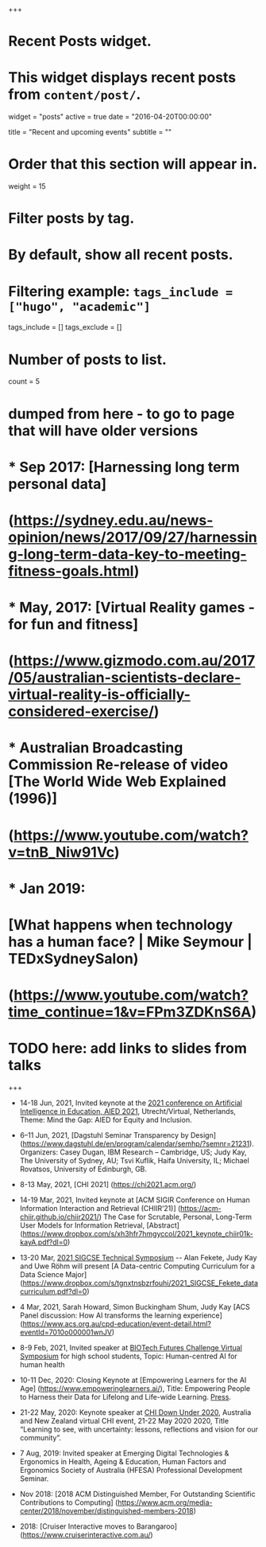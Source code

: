 +++
# Recent Posts widget.
# This widget displays recent posts from `content/post/`.
widget = "posts"
active = true
date = "2016-04-20T00:00:00"

title = "Recent and upcoming events"
subtitle = ""

# Order that this section will appear in.
weight = 15

# Filter posts by tag.
#  By default, show all recent posts.
#  Filtering example: `tags_include = ["hugo", "academic"]`
tags_include = []
tags_exclude = []

# Number of posts to list.
count = 5

# dumped from here - to go to page that will have older versions
#  * Sep 2017: [Harnessing long term personal data] 
#  (https://sydney.edu.au/news-opinion/news/2017/09/27/harnessing-long-term-data-key-to-meeting-fitness-goals.html)
#  
#  * May, 2017: [Virtual Reality games - for fun and fitness]
#  (https://www.gizmodo.com.au/2017/05/australian-scientists-declare-virtual-reality-is-officially-considered-exercise/)
#  
#  * Australian Broadcasting Commission Re-release of video [The World Wide Web Explained (1996)]
#  (https://www.youtube.com/watch?v=tnB_Niw91Vc)
#   * Jan 2019: 
#   [What happens when technology has a human face? | Mike Seymour | TEDxSydneySalon)
#   (https://www.youtube.com/watch?time_continue=1&v=FPm3ZDKnS6A)

# TODO here: add links to slides from talks

+++



* 14-18 Jun, 2021, Invited keynote at the [2021 conference on Artificial Intelligence in Education, AIED 2021](https://aied2021.science.uu.nl/), Utrecht/Virtual, Netherlands,
Theme: Mind the Gap: AIED for Equity and Inclusion.

* 6–11 Jun, 2021, [Dagstuhl Seminar Transparency by Design]
(https://www.dagstuhl.de/en/program/calendar/semhp/?semnr=21231).
Organizers:
Casey Dugan, IBM Research – Cambridge, US;
Judy Kay, The University of Sydney, AU;
Tsvi Kuflik, Haifa University, IL;
Michael Rovatsos, University of Edinburgh, GB.

* 8-13 May, 2021, [CHI 2021]
(https://chi2021.acm.org/)

* 14-19 Mar, 2021, Invited keynote at [ACM SIGIR Conference on Human Information Interaction and Retrieval (CHIIR’21)]
(https://acm-chiir.github.io/chiir2021/)
The Case for Scrutable, Personal, Long-Term User Models for Information Retrieval, [Abstract]
(https://www.dropbox.com/s/xh3hfr7hmgyccol/2021_keynote_chiir01k-kayA.pdf?dl=0)

* 13-20 Mar, [2021 SIGCSE Technical Symposium](https://sigcse2021.sigcse.org/) 
-- Alan Fekete, Judy Kay and Uwe Röhm will present
[A Data-centric Computing Curriculum for a Data Science Major]
(https://www.dropbox.com/s/tgnxtnsbzrfouhi/2021_SIGCSE_Fekete_datacurriculum.pdf?dl=0)

* 4 Mar, 2021, Sarah Howard, Simon Buckingham Shum, Judy Kay [ACS Panel discussion: How AI transforms the learning experience]
(https://www.acs.org.au/cpd-education/event-detail.html?eventId=7010o000001wnJV)

* 8-9 Feb, 2021, Invited speaker at [BIOTech Futures Challenge Virtual Symposium](https://biotechfutures.org/) for high school students, Topic: Human-centred AI for human health

* 10-11 Dec, 2020: Closing Keynote at [Empowering Learners for the AI Age]
(https://www.empoweringlearners.ai/), Title: Empowering People to Harness their Data for Lifelong and Life-wide Learning.
[Press](https://www.smh.com.au/national/empowering-learners-for-the-age-of-artificial-intelligence-20201210-p56mc3.html).

* 21-22 May, 2020: Keynote speaker at [CHI Down Under 2020](https://sites.google.com/view/chi-downunder/home), 
Australia and New Zealand virtual CHI event, 21-22 May 2020 2020, 
Title “Learning to see, with uncertainty: lessons, reflections and vision for our community”.

* 7 Aug, 2019: Invited speaker at Emerging Digital Technologies & Ergonomics in Health, Ageing & Education, Human Factors and Ergonomics Society of Australia (HFESA) Professional Development Seminar.

* Nov 2018: [2018 ACM Distinguished Member, For Outstanding Scientific Contributions to Computing]
(https://www.acm.org/media-center/2018/november/distinguished-members-2018)

* 2018: [Cruiser Interactive moves to Barangaroo]
(https://www.cruiserinteractive.com.au/)


